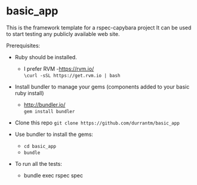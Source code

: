 # basic_app

This is the framework template for a rspec-capybara project
It can be used to start testing any publicly available web site.

Prerequisites:

- Ruby should be installed.
  - I prefer RVM -https://rvm.io/  
  `\curl -sSL https://get.rvm.io | bash`

- Install bundler to manage your gems (components added to your basic ruby install)
  - http://bundler.io/  
  `gem install bundler`

- Clone this repo
  `git clone https://github.com/durrantm/basic_app`

- Use bundler to install the gems:
  - `cd basic_app`
  - `bundle`

- To run all the tests:

  - bundle exec rspec spec

